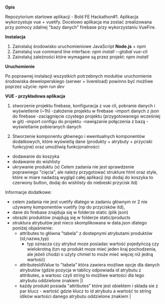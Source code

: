 **Opis**

Repozytorium startowe aplikacji - Bold FE Hackathon#1. Aplikacja wykorzystuje vue + vuetify. Docelowo aplikacja ma zostać zrealizowana przy pomocy 
zdalnej "bazy danych" firebase przy wykorzystaniu VueFire.


**Instalacja**

1. Zainstaluj środowisko uruchomieniowe JavaScript **Node.js** + npm
2. Zainstaluj vue command line interface: _npm install --global vue-cli_
3. Zainstaluj zależności które wymagane są przez projekt: _npm install_ 

**Uruchomienie**

Po poprawnej instalacji wszystkich potrzebnych modułów uruchomienie środowiska deweloperskiego (serwer + livereload) powinno być możliwe poprzez 
użycie: _npm run dev_

**VUE - przykładowa aplikacja**

1. stworzenie projektu firebase, konfiguracja z vue cli, pobranie danych i wyświetlenie (~1h)
   -założenie projektu w firebase
   -import danych z json do firebase
   -zaciągnięcie czystego projektu (przygotowanego wcześniej w git)
   -import configu do projektu
   -nawiązanie połączenia z bazą
   -wyświetlanie pobieranych danych

2. Stworzenie komponentu głównego i ewentualnych komponentów dodatkowych, które wyświetlą dane (produkty + atrybuty + przyciski funkcyjne) oraz 
umożliwią funkcjonalności:
- dodawanie do koszyka
- dodawanie do wishlisty
- ukrywanie produktu (x)
Celem zadania nie jest sprawdzenie poprawnego "cięcia", ale należy przygotować strukture html oraz style, które w miare nadadzą wygląd całej 
aplikacji (np dodaj do koszyka to czerwony button, dodaj do wishlisty do niebieski przycisk itd)

Informacje dodatkowe:
- celem zadania nie jest vuetify dlatego w zadaniu głównym nr 2 nie używamy komponentów vuetify (np do przycisków itd),
- dane do firebase znajduja się w folderze static (plik json)
- obrazki produktów znajdują się w folderze static/products
- struktura atrybutów jest nieco skomplikowana w data.json dlatego poniżej objaśnienie:
    - attributes to główna "tabela" z dostepnymi atrybutami produktów (id,nazwa,typ)
        - typ oznacza czy atrybut moze posiadac wartość pojedyńczą czy wielokrotną (tzn np produkt moze mieć jeden kraj pochodzenia, ale jeżeli 
        chodzi o użyty chmiel to może mieć więcej niż jedną wartość)
    - attributesIdValue to "tabela" która zawiera możliwe opcje dla danych atrybutów (gdzie pozycja w tablicy odpowiada id atrybutu z attributes, a
     wartosc czyli string to możliwe wartości dla tego atrybutu oddzielone znakiem |)
    - każdy produkt posiada "attributes" które jest obiektem i sklada sie z par klucz - wartość gdzie klucz to id atrybutu a wartość to 
    string idików wartości danego atrybutu oddzielone znakiem |

